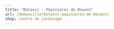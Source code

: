 ```yaml
---
title: "Botanic - Pépinières de Bavent"
url: /demouville/botanic-pepinieres-de-bavent/
shop: centre de jardinage
---
```

